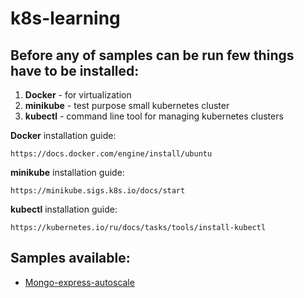 k8s-learning
========

## Before any of samples can be run few things have to be installed:

1. **Docker** - for virtualization
2. **minikube** - test purpose small kubernetes cluster
3. **kubectl** - command line tool for managing kubernetes clusters

**Docker** installation guide:

```
https://docs.docker.com/engine/install/ubuntu
```

**minikube** installation guide:

```
https://minikube.sigs.k8s.io/docs/start
```

**kubectl** installation guide:

```
https://kubernetes.io/ru/docs/tasks/tools/install-kubectl
```


## Samples available:
- [Mongo-express-autoscale](https://github.com/Vincitore1402/k8s-learning/tree/master/mongo-express-autoscale)


